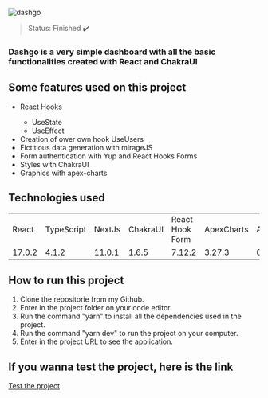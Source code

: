 ![dashgo](https://user-images.githubusercontent.com/50122135/133622488-8d4d7cf9-617f-4ea3-86d7-167349903469.png)

> Status: Finished ✔️

### Dashgo is a very simple dashboard with all the basic functionalities created with React and ChakraUI

## Some features used on this project

<ul>
  <li>React Hooks</li>
  <ul>
    <li>UseState</li>
    <li>UseEffect</li>
  </ul>
  <li>Creation of ower own hook UseUsers</li>
  <li>Fictitious data generation with mirageJS</li>
  <li>Form authentication with Yup and React Hooks Forms</li>
  <li>Styles with ChakraUI</li>
  <li>Graphics with apex-charts</li>
</ul>
  
## Technologies used
  
<table>
  <tr>
    <td>React</td>
    <td>TypeScript</td>
    <td>NextJs</td>
    <td>ChakraUI</td>
    <td>React Hook Form</td>
    <td>ApexCharts</td>
    <td>Axios</td>
    <td>Yup</td>
  </tr>

  <tr>
    <td>17.0.2</td>
    <td>4.1.2</td>
    <td>11.0.1</td>
    <td>1.6.5</td>
    <td>7.12.2</td>
    <td>3.27.3</td>
    <td>0.21.1</td>
    <td>0.32.9</td>
  </tr>
</table>
  
## How to run this project

1) Clone the repositorie from my Github.
2) Enter in the project folder on your code editor.
3) Run the command "yarn" to install all the dependencies used in the project.
4) Run the command "yarn dev" to run the project on your computer.
5) Enter in the project URL to see the application.

## If you wanna test the project, here is the link

<a href="https://dashgo-gamma.vercel.app/dashboard">Test the project</a>
